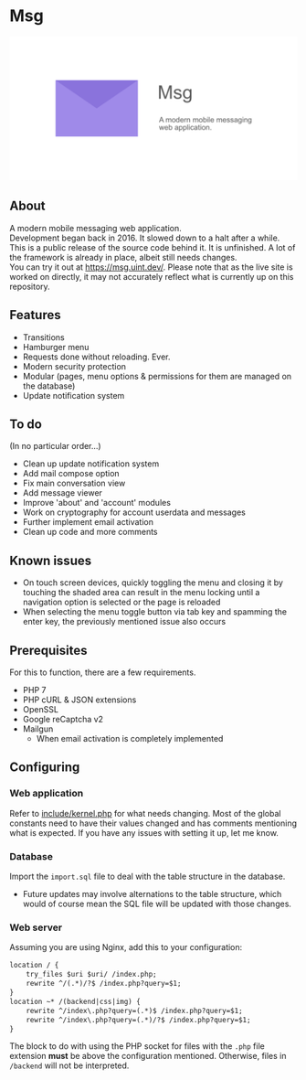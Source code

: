 # Msg
<img src="banner.png" alt="Banner with logo">

## About

A modern mobile messaging web application.
<br>
Development began back in 2016. It slowed down to a halt after a while.
<br>
This is a public release of the source code behind it. It is unfinished. A lot of the framework is already in place, albeit still needs changes.
<br>
You can try it out at https://msg.uint.dev/. Please note that as the live site is worked on directly, it may not accurately reflect what is currently up on this repository.

## Features

- Transitions
- Hamburger menu
- Requests done without reloading. Ever.
- Modern security protection
- Modular (pages, menu options & permissions for them are managed on the database)
- Update notification system

## To do
(In no particular order...)
- Clean up update notification system
- Add mail compose option
- Fix main conversation view
- Add message viewer
- Improve 'about' and 'account' modules
- Work on cryptography for account userdata and messages
- Further implement email activation
- Clean up code and more comments

## Known issues

- On touch screen devices, quickly toggling the menu and closing it by touching the shaded area can result in the menu locking until a navigation option is selected or the page is reloaded
- When selecting the menu toggle button via tab key and spamming the enter key, the previously mentioned issue also occurs

## Prerequisites

For this to function, there are a few requirements.

- PHP 7
- PHP cURL & JSON extensions
- OpenSSL
- Google reCaptcha v2
- Mailgun
  * When email activation is completely implemented

## Configuring

### Web application

Refer to [include/kernel.php](include/kernel.php) for what needs changing. Most of the global constants need to have their values changed and has comments mentioning what is expected. If you have any issues with setting it up, let me know.

### Database

Import the `import.sql` file to deal with the table structure in the database.
- Future updates may involve alternations to the table structure, which would of course mean the SQL file will be updated with those changes.

### Web server

Assuming you are using Nginx, add this to your configuration:

```nginx
location / {
    try_files $uri $uri/ /index.php;
    rewrite ^/(.*)/?$ /index.php?query=$1;
}
location ~* /(backend|css|img) {
    rewrite ^/index\.php?query=(.*)$ /index.php?query=$1;
    rewrite ^/index\.php?query=(.*)/?$ /index.php?query=$1;
}
```
The block to do with using the PHP socket for files with the `.php` file extension **must** be above the configuration mentioned. Otherwise, files in `/backend` will not be interpreted.
